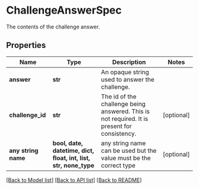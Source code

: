 # ChallengeAnswerSpec

The contents of the challenge answer. 

## Properties
Name | Type | Description | Notes
------------ | ------------- | ------------- | -------------
**answer** | **str** | An opaque string used to answer the challenge. | 
**challenge_id** | **str** | The id of the challenge being answered. This is not required. It is present for consistency.  | [optional] 
**any string name** | **bool, date, datetime, dict, float, int, list, str, none_type** | any string name can be used but the value must be the correct type | [optional]

[[Back to Model list]](../README.md#documentation-for-models) [[Back to API list]](../README.md#documentation-for-api-endpoints) [[Back to README]](../README.md)


